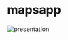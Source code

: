 # mapsapp

![presentation](https://user-images.githubusercontent.com/24362003/110246612-1106dc80-7f47-11eb-987f-f7259b036b3f.png)
